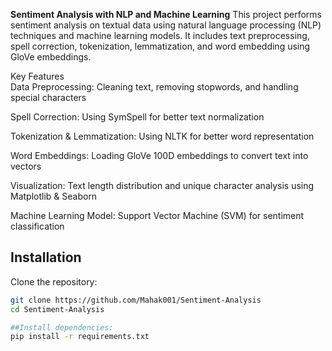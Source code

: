 **Sentiment Analysis with NLP and Machine Learning**
This project performs sentiment analysis on textual data using natural language processing (NLP) techniques and machine learning models. It includes text preprocessing, spell correction, tokenization, lemmatization, and word embedding using GloVe embeddings.

Key Features  
Data Preprocessing: Cleaning text, removing stopwords, and handling special characters

Spell Correction: Using SymSpell for better text normalization

Tokenization & Lemmatization: Using NLTK for better word representation

Word Embeddings: Loading GloVe 100D embeddings to convert text into vectors

Visualization: Text length distribution and unique character analysis using Matplotlib & Seaborn

Machine Learning Model: Support Vector Machine (SVM) for sentiment classification

## Installation

Clone the repository:  
```bash
git clone https://github.com/Mahak001/Sentiment-Analysis
cd Sentiment-Analysis

##Install dependencies:
pip install -r requirements.txt



